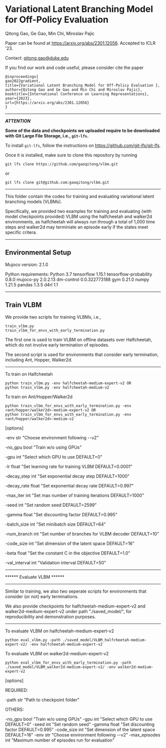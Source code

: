 # Variational Latent Branching Model for Off-Policy Evaluation 

Qitong Gao, Ge Gao, Min Chi, Miroslav Pajic

Paper can be found at https://arxiv.org/abs/2301.12056. Accepted to ICLR '23. 

Contact: qitong.gao@duke.edu

If you find our work and code useful, please consider cite the paper
```
@inproceedings{
gao2022gradient,
title={Variational Latent Branching Model for Off-Policy Evaluation },
author={Qitong Gao and Ge Gao and Min Chi and Miroslav Pajic},
booktitle={International Conference on Learning Representations},
year={2023},
url={https://arxiv.org/abs/2301.12056}
}
```

----------------------------------------------------------------------------------------

***ATTENTION***

**Some of the data and checkpoints we uploaded require to be downloaded with Git Large File Storage, i.e., `git-lfs`.**

To install `git-lfs`, follow the instructions on https://github.com/git-lfs/git-lfs.

Once it is installed, make sure to clone this repository by running

`git lfs clone https://github.com/gaoqitong/vlbm.git`

or

`git lfs clone git@github.com:gaoqitong/vlbm.git`


----------------------------------------------------------------------------------------


This folder contain the codes for training and evaluating variational latent branching models (VLBMs). 

Specifically, we provided two examples for training and evaluating (with model checkpoints provided) VLBM 
using the halfcheetah and walker2d environments, as halfcheetah will always run through a total of 1,000 
time steps and walker2d may terminiate an episode early if the states meet specific critera.


***************************
## Environmental Setup


Mujoco version: 2.1.0

Python requirements:
	Python 3.7
	tensorflow 1.15.1
	tensorflow-probability 0.8.0
	mujoco-py 2.0.2.13
	dm-control 0.0.322773188
	gym 0.21.0
	numpy 1.21.5
	pandas 1.3.5
	d4rl 1.1

***************************

## Train VLBM

We provide two scripts for training VLBMs, i.e.,

	train_vlbm.py
	train_vlbm_for_envs_with_early_termination.py

The first one is used to train VLBM on offline datasets over Halfcheetah,
which do not involve early termination of episodes.

The second script is used for environments that consider early termination,
including Ant, Hopper, Walker2d.

--------------------------------------------------------------------------------------

To train on Halfcheetah

	python train_vlbm.py -env halfcheetah-medium-expert-v2 OR
	python train_vlbm.py -env halfcheetah-medium-v2

To train on Ant/Hopper/Walker2d
	
	python train_vlbm_for_envs_with_early_termination.py -env <ant/hopper/walker2d>-medium-expert-v2 OR
	python train_vlbm_for_envs_with_early_termination.py -env <ant/hopper/walker2d>-medium-v2

[options]

-env 			str 		"Choose environment following <env>-<dataset>-v2"

-no_gpu			bool		"Train w/o using GPUs"

-gpu			int			"Select which GPU to use DEFAULT=0"

-lr	   			float 		"Set learning rate for training VLBM DEFAULT=0.0001"

-decay_step 	int 		"Set exponential decay step DEFAULT=1000"

-decay_rate 	float 		"Set exponential decay rate DEFAULT=0.997"

-max_iter 		int 		"Set max number of training iterations DEFAULT=1000"

-seed 			int 		"Set random seed DEFAULT=2599"

-gamma 			float 		"Set discounting factor DEFAULT=0.995"

-batch_size 	int 		"Set minibatch size DEFAULT=64"

-num_branch 	int 		"Set number of branches for VLBM decoder DEFAULT=10"

-code_size 		int 		"Set dimension of the latent space DEFAULT=16"

-beta 			float 		"Set the constant C in the objective DEFAULT=1.0"

-val_interval 	int 		"Validation interval DEFAULT=50"



***************************
****** Evaluate VLBM ******
***************************

Similar to training, we also two seperate scripts for environments that consider (or not) 
early terminations.

We also provide checkpoints for halfcheetah-medium-expert-v2 and walker2d-medium-expert-v2
under path "./saved_model/", for reproducibility and demonstration purposes. 

--------------------------------------------------------------------------------------------

To evaluate VLBM on halfcheetah-medium-expert-v2

	python eval_vlbm.py -path ./saved_model/VLBM_halfcheetah-medium-expert-v2/ -env halfcheetah-medium-expert-v2

To evaluate VLBM on walker2d-medium-expert-v2

	python eval_vlbm_for_envs_with_early_termination.py -path ./saved_model/VLBM_walker2d-medium-expert-v2/ -env walker2d-medium-expert-v2

[options]

REQUIRED:

-path 			str 		"Path to checkpoint folder"

OTHERS:

-no_gpu			bool 		"Train w/o using GPUs"
-gpu 			int 		"Select which GPU to use DEFAULT=0"
-seed 			int 		"Set random seed"
-gamma 			float 		"Set discounting factor DEFAULT=0.995"
-code_size 		int 		"Set dimension of the latent space DEFAULT=16"
-env 			str 		"Choose environment following <env>-<dataset>-v2"
-max_episodes 	int 		"Maximum number of episodes run for evaluation"
















